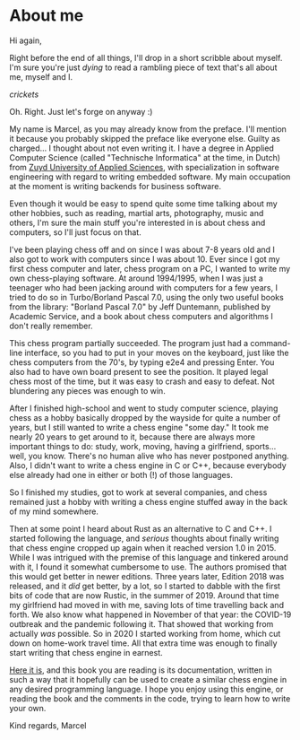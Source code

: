 # About me

Hi again,

Right before the end of all things, I'll drop in a short scribble about
myself. I'm sure you're just _dying_ to read a rambling piece of text
that's all about me, myself and I.

*crickets*

Oh. Right. Just let's forge on anyway :)

My name is Marcel, as you may already know from the preface. I'll mention
it because you probably skipped the preface like everyone else. Guilty as
charged... I thought about not even writing it. I have a degree in Applied
Computer Science (called "Technische Informatica" at the time, in Dutch)
from [Zuyd University of Applied Sciences]((https://www.zuyd.nl/en)), with
specialization in software engineering with regard to writing embedded
software. My main occupation at the moment is writing backends for business
software.

Even though it would be easy to spend quite some time talking about my
other hobbies, such as reading, martial arts, photography, music and
others, I'm sure the main stuff you're interested in is about chess and
computers, so I'll just focus on that.

I've been playing chess off and on since I was about 7-8 years old and I
also got to work with computers since I was about 10. Ever since I got my
first chess computer and later, chess program on a PC, I wanted to write my
own chess-playing software. At around 1994/1995, when I was just a teenager
who had been jacking around with computers for a few years, I tried to do
so in Turbo/Borland Pascal 7.0, using the only two useful books from the
library: "Borland Pascal 7.0" by Jeff Duntemann, published by Academic
Service, and a book about chess computers and algorithms I don't really
remember.

This chess program partially succeeded. The program just had a command-line
interface, so you had to put in your moves on the keyboard, just like the
chess computers from the 70's, by typing e2e4 and pressing Enter. You also
had to have own board present to see the position. It played legal chess
most of the time, but it was easy to crash and easy to defeat. Not
blundering any pieces was enough to win.

After I finished high-school and went to study computer science, playing
chess as a hobby basically dropped by the wayside for quite a number of
years, but I still wanted to write a chess engine "some day." It took me
nearly 20 years to get around to it, because there are always more
important things to do: study, work, moving, having a girlfriend, sports...
well, you know. There's no human alive who has never postponed anything.
Also, I didn't want to write a chess engine in C or C++, because everybody
else already had one in either or both (!) of those languages.

So I finished my studies, got to work at several companies, and chess
remained just a hobby with writing a chess engine stuffed away in the back
of my mind somewhere.

Then at some point I heard about Rust as an alternative to C and C++. I
started following the language, and _serious_ thoughts about finally
writing that chess engine cropped up again when it reached version 1.0 in
2015. While I was intrigued with the premise of this language and tinkered
around with it, I found it somewhat cumbersome to use. The authors promised
that this would get better in newer editions. Three years later, Edition
2018 was released, and it _did_ get better, by a lot, so I started to
dabble with the first bits of code that are now Rustic, in the summer of
2019. Around that time my girlfriend had moved in with me, saving lots of
time travelling back and forth. We also know what happened in November of
that year: the COVID-19 outbreak and the pandemic following it. That showed
that working from actually _was_ possible. So in 2020 I started working
from home, which cut down on home-work travel time. All that extra time was
enough to finally start writing that chess engine in earnest.

[Here it is](https://github.com/mvanthoor/rustic), and this book you are
reading is its documentation, written in such a way that it hopefully can
be used to create a similar chess engine in any desired programming
language. I hope you enjoy using this engine, or reading the book and the
comments in the code, trying to learn how to write your own.

Kind regards,
Marcel